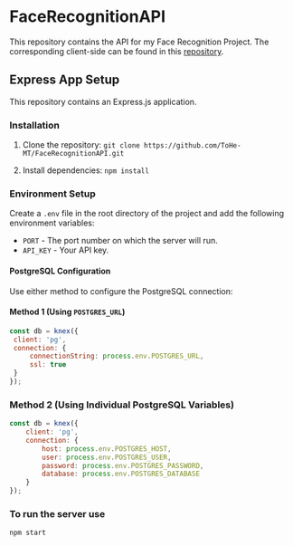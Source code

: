 # FaceRecognitionAPI

This repository contains the API for my Face Recognition Project. The corresponding client-side can be found in this [repository](https://github.com/ToHe-MT/FaceRecognitionClient).

## Express App Setup

This repository contains an Express.js application.

### Installation

1. Clone the repository: `git clone https://github.com/ToHe-MT/FaceRecognitionAPI.git`


2. Install dependencies: `npm install`


### Environment Setup

Create a `.env` file in the root directory of the project and add the following environment variables:

- `PORT` - The port number on which the server will run.
- `API_KEY` - Your API key.

#### PostgreSQL Configuration

Use either method to configure the PostgreSQL connection:

#### Method 1 (Using `POSTGRES_URL`)

```javascript
const db = knex({
 client: 'pg',
 connection: {
     connectionString: process.env.POSTGRES_URL,
     ssl: true
 }
});
```
### Method 2 (Using Individual PostgreSQL Variables)
```javascript
const db = knex({
    client: 'pg',
    connection: {
        host: process.env.POSTGRES_HOST,
        user: process.env.POSTGRES_USER,
        password: process.env.POSTGRES_PASSWORD,
        database: process.env.POSTGRES_DATABASE
    }
});
```

### To run the server use 

`npm start`

